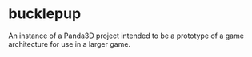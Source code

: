 bucklepup
=========

An instance of a Panda3D project intended to be a prototype of a game architecture for use in a larger game.